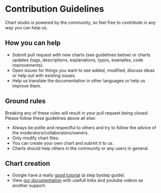 # Contribution Guidelines

Chart studio is powered by the community, so feel free to contribute in any way you can help us.

## How you can help

- Submit pull request with new charts (see guidelines below) or charts updates (tags, descriptions, explanations, typos, examples, code improvements).
- Open issues for things you want to see added, modified, discuss ideas or help out with existing issues.
- Help us translate the documentation in other languages or help us improve them.

## Ground rules

Breaking any of these rules will result in your pull request being closed. Please follow these guidelines above all else:

- Always be polite and respectful to others and try to follow the advice of the moderators/collaborators/owners.
- Only modify chart files.
- You can create your own chart and submit it to us.
- Charts should help others in the community or any users in general.

## Chart creation

- Google have a really [good tutorial](https://codelabs.developers.google.com/codelabs/community-visualization#0) (a step bystep guide).
- View [our documentation](create-your-own-graph.md) with usefull links and youtube videos as another support.

<!--## Chart guidelines

- Comment your code as much as possible
 - Use  -->